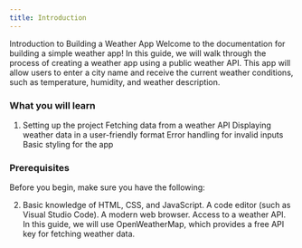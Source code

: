 ```yaml
---
title: Introduction
---
```


Introduction to Building a Weather App
Welcome to the documentation for building a simple weather app! In this guide, we will walk through the process of creating a weather app using a public weather API. This app will allow users to enter a city name and receive the current weather conditions, such as temperature, humidity, and weather description.

### What you will learn

1. Setting up the project
Fetching data from a weather API Displaying weather data in a user-friendly format Error handling for invalid inputs Basic styling for the app

### Prerequisites
Before you begin, make sure you have the following:

2. Basic knowledge of HTML, CSS, and JavaScript.
A code editor (such as Visual Studio Code).
A modern web browser.
Access to a weather API. In this guide, we will use OpenWeatherMap, which provides a free API key for fetching weather data.
